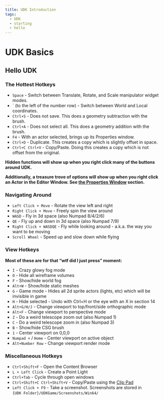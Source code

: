 ```yaml
---
title: UDK Introduction
tags:
  - UDK
  - starting
  - hello
---
```

# UDK Basics

## Hello UDK

### The Hottest Hotkeys

* `Space` - Switch between Translate, Rotate, and Scale manipulator widget modes.
* ` (to the left of the number row) - Switch between World and Local coordinates.
* `Ctrl+S`<Badge text="dumb" type="warning"/>  - Does not save. This does a geometry subtraction with the brush.
* `Ctrl+A`<Badge text="dumb" type="warning"/>  - Does not select all. This does a geometry addition with the brush.
* `F4` - With an actor selected, brings up its Properties window.
* `Ctrl+D` - Duplicate. This creates a copy which is slightly offset in space.
* `Ctrl+C Ctrl+V` - Copy/Paste. Doing this creates a copy which is not offset from the original.

**Hidden functions will show up when you right click many of the buttons around UDK.**

**Additionally, a treasure trove of options will show up when you right click an Actor in the Editor Window. See [the Properties Window](./07_udk_editor.html#properties-window) section.**

### Navigating Around

* `Left Click + Move` - Rotate the view left and right
* `Right Click + Move` - Freely spin the view around
* `WASD` - Fly in 3d space (also Numpad 8/4/2/6)
* `QE` - Fly up and down in 3d space (also Numpad 7/9)
* `Right Click + WASDQE`<Badge text="important" type="tip"/> - Fly while looking around - a.k.a. the way you want to be moving
* `Scroll Wheel` - Speed up and slow down while flying

### View Hotkeys

**Most of these are for that “wtf did I just press” moment:**

* `I`  - Crazy glowy fog mode
* `O` - Hide all wireframe volumes
* `F` - Show/hide world fog
* `Alt+W` - Show/hide static meshes
* `G` - Game mode - Hides all 2d sprite actors (lights, etc) which will be invisible in game
* `H` - Hide selected - Undo with Ctrl+H or the eye with an X in section 14
* `Alt+G/H/J` - Change viewport to top/front/side orthographic mode
* `Alt+F` - Change viewport to perspective mode
* `Z` - Do a weird telescope zoom out (also Numpad 1)
* `C` - Do a weird telescope zoom in (also Numpad 3)
* `B` - Show/hide CSG brush
* `1` - Center viewport on 0,0,0
* `Numpad +` / `Home` - Center viewport on active object
* `Alt+Number Row` - Change viewport render mode

### Miscellaneous Hotkeys
* `Ctrl+Shift+F` - Open the Content Browser
* `L + Left Click` - Create a Point Light
* `Ctrl+Tab` - Cycle through open windows
* `Ctrl+Shift+C Ctrl+Shift+V` - Copy/Paste using the [Clip Pad]()
* `Left Click + F9` - Take a screenshot. Screenshots are stored in \
`{UDK Folder}/UDKGame/Screenshots/Win64/`